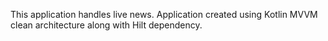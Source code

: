 This application handles live news.
Application created using Kotlin MVVM clean architecture along with Hilt dependency.
